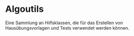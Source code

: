 # Algoutils
Eine Sammlung an Hilfsklassen, die für das Erstellen von Hausübungsvorlagen und Tests verwendet werden können.
